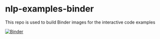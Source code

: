 # nlp-examples-binder
This repo is used to build Binder images for the interactive code examples

[![Binder](https://mybinder.org/badge_logo.svg)](https://mybinder.org/v2/gh/edubrigham/nlp-examples-binder/HEAD)
